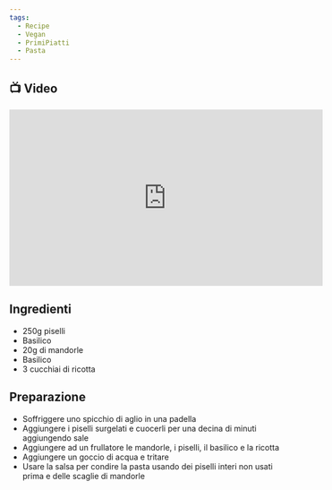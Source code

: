 ```yaml
---
tags:
  - Recipe
  - Vegan
  - PrimiPiatti
  - Pasta
---
```



## 📺 Video

<div class="iframe-container">
  <iframe width="560" height="315" src="https://www.youtube.com/embed/HwUfpUGGtUs" title="YouTube video player" frameborder="0" allow="accelerometer; autoplay; clipboard-write; encrypted-media; gyroscope; picture-in-picture" allowfullscreen></iframe>
</div>

## Ingredienti
* 250g piselli
* Basilico
* 20g di mandorle
* Basilico
* 3 cucchiai di ricotta

## Preparazione
* Soffriggere uno spicchio di aglio in una padella
* Aggiungere i piselli surgelati e cuocerli per una decina di minuti aggiungendo sale
* Aggiungere ad un frullatore le mandorle, i piselli, il basilico e la ricotta
* Aggiungere un goccio di acqua e tritare
* Usare la salsa per condire la pasta usando dei piselli interi non usati prima e delle scaglie di mandorle